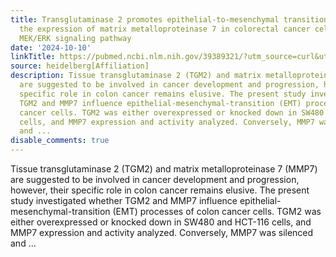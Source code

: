 ```yaml
---
title: Transglutaminase 2 promotes epithelial-to-mesenchymal transition by regulating
  the expression of matrix metalloproteinase 7 in colorectal cancer cells via the
  MEK/ERK signaling pathway
date: '2024-10-10'
linkTitle: https://pubmed.ncbi.nlm.nih.gov/39389321/?utm_source=curl&utm_medium=rss&utm_campaign=pubmed-2&utm_content=1FakS-2QOkCT8HsMOQP1bCRQ4YzyumYOmxmF0moLsQ3dFB1E9V&fc=20220326224207&ff=20241011200432&v=2.18.0.post9+e462414
source: heidelberg[Affiliation]
description: Tissue transglutaminase 2 (TGM2) and matrix metalloproteinase 7 (MMP7)
  are suggested to be involved in cancer development and progression, however, their
  specific role in colon cancer remains elusive. The present study investigated whether
  TGM2 and MMP7 influence epithelial-mesenchymal-transition (EMT) processes of colon
  cancer cells. TGM2 was either overexpressed or knocked down in SW480 and HCT-116
  cells, and MMP7 expression and activity analyzed. Conversely, MMP7 was silenced
  and ...
disable_comments: true
---
```

Tissue transglutaminase 2 (TGM2) and matrix metalloproteinase 7 (MMP7) are suggested to be involved in cancer development and progression, however, their specific role in colon cancer remains elusive. The present study investigated whether TGM2 and MMP7 influence epithelial-mesenchymal-transition (EMT) processes of colon cancer cells. TGM2 was either overexpressed or knocked down in SW480 and HCT-116 cells, and MMP7 expression and activity analyzed. Conversely, MMP7 was silenced and ...